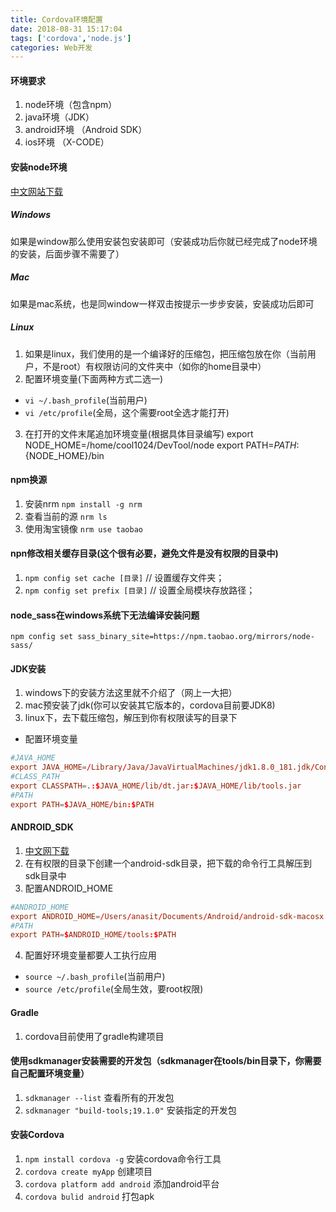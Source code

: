 ```yaml
---
title: Cordova环境配置
date: 2018-08-31 15:17:04
tags: ['cordova','node.js']
categories: Web开发
---
```


#### 环境要求
1. node环境（包含npm）
2. java环境（JDK）
3. android环境 （Android SDK）
4. ios环境 （X-CODE）

#### 安装node环境
[中文网站下载](http://nodejs.cn)

##### Windows
如果是window那么使用安装包安装即可（安装成功后你就已经完成了node环境的安装，后面步骤不需要了）

##### Mac
如果是mac系统，也是同window一样双击按提示一步步安装，安装成功后即可

##### Linux
1. 如果是linux，我们使用的是一个编译好的压缩包，把压缩包放在你（当前用户，不是root）有权限访问的文件夹中（如你的home目录中）
2. 配置环境变量(下面两种方式二选一)
* `vi ~/.bash_profile`(当前用户)
* `vi /etc/profile`(全局，这个需要root全选才能打开)

3. 在打开的文件末尾追加环境变量(根据具体目录编写)
export NODE_HOME=/home/cool1024/DevTool/node
export PATH=$PATH:${NODE_HOME}/bin

#### npm换源
1. 安装nrm
`npm install -g nrm`
2. 查看当前的源
`nrm ls`
3. 使用淘宝镜像
`nrm use taobao`

#### npn修改相关缓存目录(这个很有必要，避免文件是没有权限的目录中)
1. `npm config set cache [目录]` // 设置缓存文件夹；
2. `npm config set prefix [目录]` // 设置全局模块存放路径；

#### node_sass在windows系统下无法编译安装问题
`npm config set sass_binary_site=https://npm.taobao.org/mirrors/node-sass/`

#### JDK安装

1. windows下的安装方法这里就不介绍了（网上一大把）
2. mac预安装了jdk(你可以安装其它版本的，cordova目前要JDK8)
3. linux下，去下载压缩包，解压到你有权限读写的目录下
 * 配置环境变量 
 ```conf
 #JAVA_HOME
export JAVA_HOME=/Library/Java/JavaVirtualMachines/jdk1.8.0_181.jdk/Contents/Home
#CLASS_PATH
export CLASSPATH=.:$JAVA_HOME/lib/dt.jar:$JAVA_HOME/lib/tools.jar
#PATH
export PATH=$JAVA_HOME/bin:$PATH
 ```
#### ANDROID_SDK
1. [中文网下载](http://tools.android-studio.org)
2. 在有权限的目录下创建一个android-sdk目录，把下载的命令行工具解压到sdk目录中
3. 配置ANDROID_HOME
```conf
#ANDROID_HOME
export ANDROID_HOME=/Users/anasit/Documents/Android/android-sdk-macosx
#PATH
export PATH=$ANDROID_HOME/tools:$PATH
```
4. 配置好环境变量都要人工执行应用
 * `source ~/.bash_profile`(当前用户)
 * `source /etc/profile`(全局生效，要root权限)

#### Gradle
1. cordova目前使用了gradle构建项目


#### 使用sdkmanager安装需要的开发包（sdkmanager在tools/bin目录下，你需要自己配置环境变量）
1. `sdkmanager --list` 查看所有的开发包
2. `sdkmanager "build-tools;19.1.0"` 安装指定的开发包

#### 安装Cordova
1. `npm install cordova -g` 安装cordova命令行工具
2. `cordova create myApp` 创建项目
3. `cordova platform add android` 添加android平台
4. `cordova bulid android` 打包apk